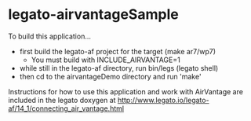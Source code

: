 legato-airvantageSample
=======================

To build this application... 

- first build the legato-af project for the target (make ar7/wp7)
    - You must build with INCLUDE_AIRVANTAGE=1
- while still in the legato-af directory, run bin/legs (legato shell)
- then cd to the airvantageDemo directory and run 'make'

Instructions for how to use this application and work with AirVantage are included
in the legato doxygen at http://www.legato.io/legato-af/14_1/connecting_air_vantage.html
